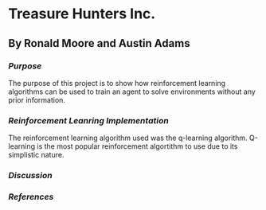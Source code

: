 # Treasure Hunters Inc.
## By Ronald Moore and Austin Adams
  
### *Purpose*
The purpose of this project is to show how reinforcement learning algorithms can be used to train an agent to solve environments without any prior information.


### *Reinforcement Leanring Implementation*
The reinforcement learning algorithm used was the q-learning algorithm. Q-learning is the most popular reinforcement algortithm to use due to its simplistic nature. 

### *Discussion*


### *References*
